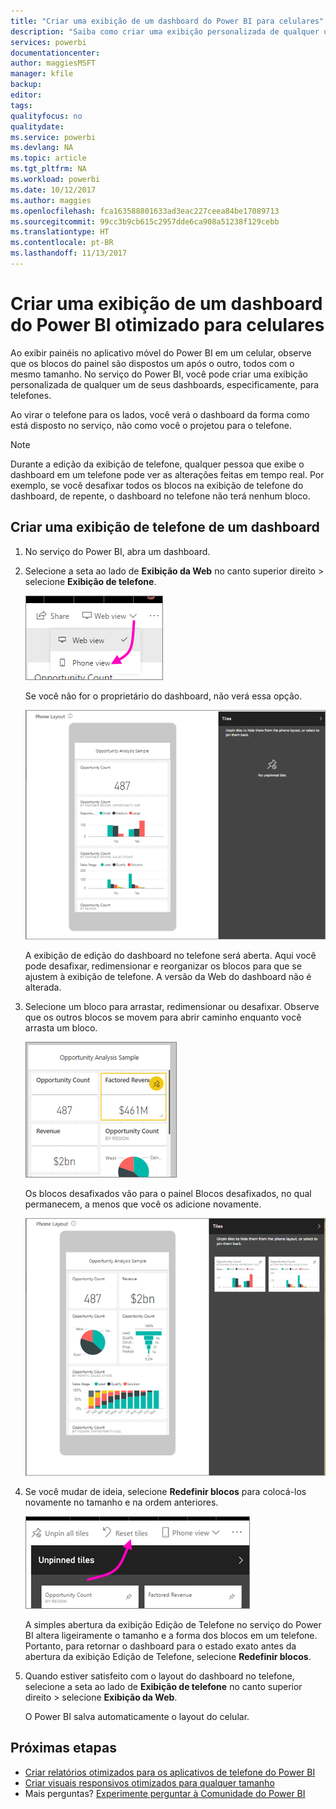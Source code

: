 ```yaml
---
title: "Criar uma exibição de um dashboard do Power BI para celulares"
description: "Saiba como criar uma exibição personalizada de qualquer um de seus painéis do Power BI, especificamente para exibição em celulares."
services: powerbi
documentationcenter: 
author: maggiesMSFT
manager: kfile
backup: 
editor: 
tags: 
qualityfocus: no
qualitydate: 
ms.service: powerbi
ms.devlang: NA
ms.topic: article
ms.tgt_pltfrm: NA
ms.workload: powerbi
ms.date: 10/12/2017
ms.author: maggies
ms.openlocfilehash: fca163588801633ad3eac227ceea84be17089713
ms.sourcegitcommit: 99cc3b9cb615c2957dde6ca908a51238f129cebb
ms.translationtype: HT
ms.contentlocale: pt-BR
ms.lasthandoff: 11/13/2017
---
```

# <a name="create-a-view-of-a-power-bi-dashboard-optimized-for-mobile-phones"></a>Criar uma exibição de um dashboard do Power BI otimizado para celulares
Ao exibir painéis no aplicativo móvel do Power BI em um celular, observe que os blocos do painel são dispostos um após o outro, todos com o mesmo tamanho. No serviço do Power BI, você pode criar uma exibição personalizada de qualquer um de seus dashboards, especificamente, para telefones.

Ao virar o telefone para os lados, você verá o dashboard da forma como está disposto no serviço, não como você o projetou para o telefone.

> [!NOTE]
> Durante a edição da exibição de telefone, qualquer pessoa que exibe o dashboard em um telefone pode ver as alterações feitas em tempo real. Por exemplo, se você desafixar todos os blocos na exibição de telefone do dashboard, de repente, o dashboard no telefone não terá nenhum bloco. 
> 
> 

## <a name="create-a-phone-view-of-a-dashboard"></a>Criar uma exibição de telefone de um dashboard
1. No serviço do Power BI, abra um dashboard.
2. Selecione a seta ao lado de **Exibição da Web** no canto superior direito > selecione **Exibição de telefone**.

    ![](media/service-create-dashboard-mobile-phone-view/power-bi-service-phone-view-dashboard.png)

    Se você não for o proprietário do dashboard, não verá essa opção.

    ![](media/service-create-dashboard-mobile-phone-view/power-bi-mobile-edit-phone-view-canvas.png)

    A exibição de edição do dashboard no telefone será aberta. Aqui você pode desafixar, redimensionar e reorganizar os blocos para que se ajustem à exibição de telefone. A versão da Web do dashboard não é alterada.


1. Selecione um bloco para arrastar, redimensionar ou desafixar. Observe que os outros blocos se movem para abrir caminho enquanto você arrasta um bloco.
   
    ![](media/service-create-dashboard-mobile-phone-view/power-bi-unpin-tile-phone-dashboard.png)
   
    Os blocos desafixados vão para o painel Blocos desafixados, no qual permanecem, a menos que você os adicione novamente.
   
    ![](media/service-create-dashboard-mobile-phone-view/power-bi-mobile-edit-phone-view-post-edit.png)
2. Se você mudar de ideia, selecione **Redefinir blocos** para colocá-los novamente no tamanho e na ordem anteriores.
   
    ![](media/service-create-dashboard-mobile-phone-view/power-bi-service-phone-view-reset-tiles.png)
   
    A simples abertura da exibição Edição de Telefone no serviço do Power BI altera ligeiramente o tamanho e a forma dos blocos em um telefone. Portanto, para retornar o dashboard para o estado exato antes da abertura da exibição Edição de Telefone, selecione **Redefinir blocos**.
3. Quando estiver satisfeito com o layout do dashboard no telefone, selecione a seta ao lado de **Exibição de telefone** no canto superior direito > selecione **Exibição da Web**.
   
    O Power BI salva automaticamente o layout do celular.

## <a name="next-steps"></a>Próximas etapas
* [Criar relatórios otimizados para os aplicativos de telefone do Power BI](desktop-create-phone-report.md)
* [Criar visuais responsivos otimizados para qualquer tamanho](desktop-create-responsive-visuals.md)
* Mais perguntas? [Experimente perguntar à Comunidade do Power BI](http://community.powerbi.com/)

